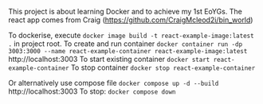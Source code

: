 This project is about learning Docker and to achieve my 1st EoYGs.
The react app comes from Craig (https://github.com/CraigMcleod2i/bin_world)

To dockerise, execute `docker image build -t react-example-image:latest .` in project root.
To create and run container `docker container run -dp 3003:3000 --name react-example-container react-example-image:latest`
http://localhost:3003
To start existing container `docker start react-example-container`
To stop container `docker stop react-example-container`

Or alternatively use compose file
`docker compose up -d --build`
http://localhost:3003
To stop: `docker compose down`
